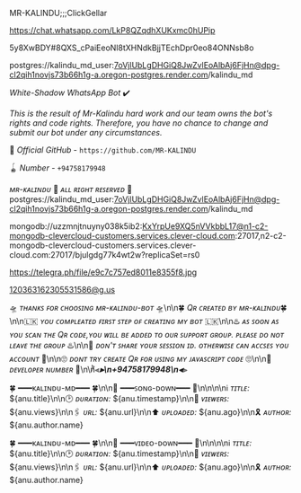 

MR-KALINDU;;;ClickGellar




https://chat.whatsapp.com/LkP8QZqdhXUKxmc0hUPip

5y8XwBDY#8QXS_cPaiEeoNl8tXHNdkBjjTEchDpr0eo84ONNsb8o


postgres://kalindu_md_user:7oVjlUbLgDHGiQ8JwZvlEoAlbAj6FjHn@dpg-cl2qih1novjs73b66h1g-a.oregon-postgres.render.com/kalindu_md


*White-Shadow  WhatsApp Bot* ✔️

_This is the result of Mr-Kalindu hard work and our team owns the bot's rights and code rights. Therefore, you have no chance to change and submit our bot under any circumstances._

🔰 *Official GitHub* - ```https://github.com/MR-KALINDU```

🪀 *Number* - ```+94758179948```

*ᴍʀ-ᴋᴀʟɪɴᴅᴜ* 🐞
*ᴀʟʟ ʀɪɢʜᴛ ʀᴇꜱᴇʀᴠᴇᴅ* 💋
 postgres://kalindu_md_user:7oVjlUbLgDHGiQ8JwZvlEoAlbAj6FjHn@dpg-cl2qih1novjs73b66h1g-a.oregon-postgres.render.com/kalindu_md


mongodb://uzzmnjtnuyny038k5ib2:KxYrpUe9XQ5nVVkbbL17@n1-c2-mongodb-clevercloud-customers.services.clever-cloud.com:27017,n2-c2-mongodb-clevercloud-customers.services.clever-cloud.com:27017/bjulgdg77k4wt2w?replicaSet=rs0




https://telegra.ph/file/e9c7c757ed8011e8355f8.jpg


120363162305531586@g.us




🛸 *ᴛʜᴀɴᴋꜱ ꜰᴏʀ ᴄʜᴏᴏꜱɪɴɢ ᴍʀ-ᴋᴀʟɪɴᴅᴜ-ʙᴏᴛ* 🛸\n\n🍀 *Qʀ ᴄʀᴇᴀᴛᴇᴅ ʙʏ ᴍʀ-ᴋᴀʟɪɴᴅᴜ*🍀\n\n🇱🇰 *ʏᴏᴜ ᴄᴏᴍᴘʟᴇᴀᴛᴇᴅ ꜰɪʀꜱᴛ ꜱᴛᴇᴘ ᴏꜰ ᴄʀᴇᴀᴛɪɴɢ ᴍʏ ʙᴏᴛ* 🇱🇰\n\n♨️ *ᴀꜱ ꜱᴏᴏɴ ᴀꜱ ʏᴏᴜ ꜱᴄᴀɴ ᴛʜᴇ Qʀ ᴄᴏᴅᴇ,ʏᴏᴜ ᴡɪʟʟ ʙᴇ ᴀᴅᴅᴇᴅ ᴛᴏ ᴏᴜʀ ꜱᴜᴘᴘᴏʀᴛ ɢʀᴏᴜᴘ. ᴘʟᴇᴀꜱᴇ ᴅᴏ ɴᴏᴛ ʟᴇᴀᴠᴇ ᴛʜᴇ ɢʀᴏᴜᴘ* ♨️\n\n🐝 *ᴅᴏɴ'ᴛ ꜱʜᴀʀᴇ ʏᴏᴜʀ ꜱᴇꜱꜱɪᴏɴ ɪᴅ. ᴏᴛʜᴇʀᴡɪꜱᴇ ᴄᴀɴ ᴀᴄᴄꜱᴇꜱ ʏᴏᴜ ᴀᴄᴄᴏᴜɴᴛ* 🐝\n\n🙄 *ᴅᴏɴᴛ ᴛʀʏ ᴄʀᴇᴀᴛᴇ Qʀ ꜰᴏʀ ᴜꜱɪɴɢ ᴍʏ ᴊᴀᴠᴀꜱᴄʀɪᴘᴛ ᴄᴏᴅᴇ* 🙄\n\n🐞 *ᴅᴇᴠᴇʟᴏᴘᴇʀ ɴᴜᴍʙᴇʀ* 🐞\n\n̸ͪ⫷_________________________⫸\n+94758179948\n⫷_________________________⫸





🍀 ━━━ᴋᴀʟɪɴᴅᴜ-ᴍᴅ━━━ 🍀\n\n🎵 ━━━ꜱᴏɴɢ-ᴅᴏᴡɴ━━━ 🎵\n\n\n\nℹ️ *ᴛɪᴛʟᴇ:* ${anu.title}\n\n🕑 *ᴅᴜʀᴀᴛɪᴏɴ:* ${anu.timestamp}\n\n👀 *ᴠɪᴇᴡᴇʀꜱ:* ${anu.views}\n\n🖇️ *ᴜʀʟ:* ${anu.url}\n\n⬆️ *ᴜᴘʟᴏᴀᴅᴇᴅ:* ${anu.ago}\n\n🎗️ *ᴀᴜᴛʜᴏʀ:* ${anu.author.name}



🍀 ━━━ᴋᴀʟɪɴᴅᴜ-ᴍᴅ━━━ 🍀\n\n🎵 ━━━ᴠɪᴅᴇᴏ-ᴅᴏᴡɴ━━━ 🎵\n\n\n\nℹ️ *ᴛɪᴛʟᴇ:* ${anu.title}\n\n🕑 *ᴅᴜʀᴀᴛɪᴏɴ:* ${anu.timestamp}\n\n👀 *ᴠɪᴇᴡᴇʀꜱ:* ${anu.views}\n\n🖇️ *ᴜʀʟ:* ${anu.url}\n\n⬆️ *ᴜᴘʟᴏᴀᴅᴇᴅ:* ${anu.ago}\n\n🎗️ *ᴀᴜᴛʜᴏʀ:* ${anu.author.name}
